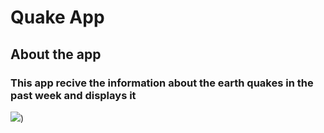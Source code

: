 # Quake App
##  About the app
### This app recive the information about the earth quakes in the past week and displays it 
![](https://cdn.discordapp.com/attachments/856776553316220984/867080244448067594/Screenshot_20210720-215626.jpg))
